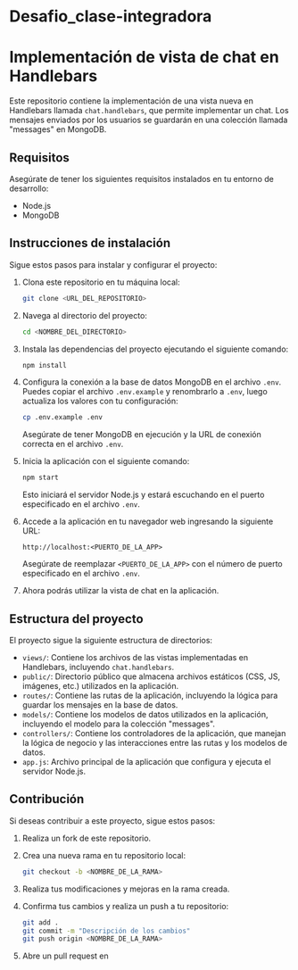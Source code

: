 # Desafio_clase-integradora

# Implementación de vista de chat en Handlebars

Este repositorio contiene la implementación de una vista nueva en Handlebars llamada `chat.handlebars`, que permite implementar un chat. Los mensajes enviados por los usuarios se guardarán en una colección llamada "messages" en MongoDB.

## Requisitos

Asegúrate de tener los siguientes requisitos instalados en tu entorno de desarrollo:

- Node.js
- MongoDB

## Instrucciones de instalación

Sigue estos pasos para instalar y configurar el proyecto:

1. Clona este repositorio en tu máquina local:

   ```bash
   git clone <URL_DEL_REPOSITORIO>
   ```

2. Navega al directorio del proyecto:

   ```bash
   cd <NOMBRE_DEL_DIRECTORIO>
   ```

3. Instala las dependencias del proyecto ejecutando el siguiente comando:

   ```bash
   npm install
   ```

4. Configura la conexión a la base de datos MongoDB en el archivo `.env`. Puedes copiar el archivo `.env.example` y renombrarlo a `.env`, luego actualiza los valores con tu configuración:

   ```bash
   cp .env.example .env
   ```

   Asegúrate de tener MongoDB en ejecución y la URL de conexión correcta en el archivo `.env`.

5. Inicia la aplicación con el siguiente comando:

   ```bash
   npm start
   ```

   Esto iniciará el servidor Node.js y estará escuchando en el puerto especificado en el archivo `.env`.

6. Accede a la aplicación en tu navegador web ingresando la siguiente URL:

   ```
   http://localhost:<PUERTO_DE_LA_APP>
   ```

   Asegúrate de reemplazar `<PUERTO_DE_LA_APP>` con el número de puerto especificado en el archivo `.env`.

7. Ahora podrás utilizar la vista de chat en la aplicación.

## Estructura del proyecto

El proyecto sigue la siguiente estructura de directorios:

- `views/`: Contiene los archivos de las vistas implementadas en Handlebars, incluyendo `chat.handlebars`.
- `public/`: Directorio público que almacena archivos estáticos (CSS, JS, imágenes, etc.) utilizados en la aplicación.
- `routes/`: Contiene las rutas de la aplicación, incluyendo la lógica para guardar los mensajes en la base de datos.
- `models/`: Contiene los modelos de datos utilizados en la aplicación, incluyendo el modelo para la colección "messages".
- `controllers/`: Contiene los controladores de la aplicación, que manejan la lógica de negocio y las interacciones entre las rutas y los modelos de datos.
- `app.js`: Archivo principal de la aplicación que configura y ejecuta el servidor Node.js.

## Contribución

Si deseas contribuir a este proyecto, sigue estos pasos:

1. Realiza un fork de este repositorio.
2. Crea una nueva rama en tu repositorio local:

   ```bash
   git checkout -b <NOMBRE_DE_LA_RAMA>
   ```

3. Realiza tus modificaciones y mejoras en la rama creada.
4. Confirma tus cambios y realiza un push a tu repositorio:

   ```bash
   git add .
   git commit -m "Descripción de los cambios"
   git push origin <NOMBRE_DE_LA_RAMA>
   ```

5. Abre un pull request en
